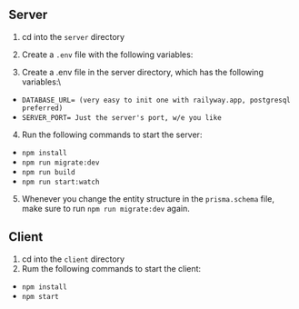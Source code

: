 ## Server

1. cd into the `server` directory
2. Create a `.env` file with the following variables:

3. Create a .env file in the server directory, which has the following variables:\
- `DATABASE_URL= (very easy to init one with railyway.app, postgresql preferred)`
- `SERVER_PORT= Just the server's port, w/e you like`
4. Run the following commands to start the server:
- `npm install`
- `npm run migrate:dev`
- `npm run build`
- `npm run start:watch`
5. Whenever you change the entity structure in the `prisma.schema` file, make sure to run `npm run migrate:dev` again.

## Client

1. cd into the `client` directory
2. Rum the following commands to start the client:
- `npm install`
- `npm start`
